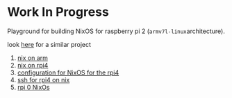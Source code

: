 # Work In Progress

Playground for building NixOS for raspberry pi 2 (`armv7l-linux`architecture).

look [here](https://github.com/DavHau/nix-on-armv7l) for a similar project


1. [nix on arm](https://nixos.wiki/wiki/Nix_on_ARM)
2. [nix on rpi4](https://mgdm.net/weblog/nixos-on-raspberry-pi-4/)
3. [configuration for NixOS for the rpi4](https://nix.dev/tutorials/installing-nixos-on-a-raspberry-pi)
4. [ssh for rpi4 on nix](https://rbf.dev/blog/2020/05/custom-nixos-build-for-raspberry-pis/)
5. [rpi 0 NixOs](https://discourse.nixos.org/t/how-to-install-nix-package-manager-on-raspbian/2035/6) 
